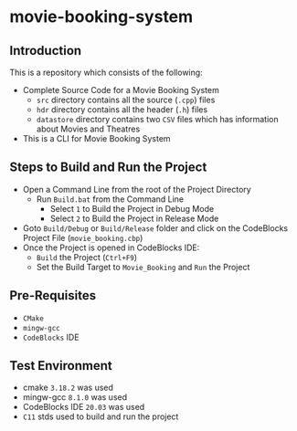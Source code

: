 # movie-booking-system

## Introduction
This is a repository which consists of the following:
- Complete Source Code for a Movie Booking System
	- `src` directory contains all the source (`.cpp`) files
	- `hdr` directory contains all the header (`.h`) files
	- `datastore` directory contains two `CSV` files which has information about Movies and Theatres
- This is a CLI for Movie Booking System

## Steps to Build and Run the Project
- Open a Command Line from the root of the Project Directory
	- Run `Build.bat` from the Command Line
		- Select `1` to Build the Project in Debug Mode
		- Select `2` to Build the Project in Release Mode
- Goto `Build/Debug` or `Build/Release` folder and click on the CodeBlocks Project File (`movie_booking.cbp`)
- Once the Project is opened in CodeBlocks IDE:
	- `Build` the Project (`Ctrl+F9`)
	- Set the Build Target to `Movie_Booking` and `Run` the Project

## Pre-Requisites
- `CMake`
- `mingw-gcc`
- `CodeBlocks` IDE

## Test Environment
- cmake `3.18.2` was used
- mingw-gcc `8.1.0` was used
- CodeBlocks IDE `20.03` was used
- `C11` stds used to build and run the project